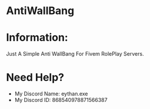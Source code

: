 # AntiWallBang

# Information:
Just A Simple Anti WallBang For Fivem RolePlay Servers.

# Need Help?
- My Discord Name: eythan.exe
- My Discord ID: 868540978871566387
